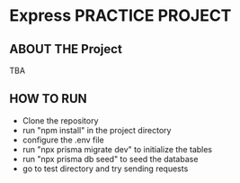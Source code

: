 # Express PRACTICE PROJECT


## ABOUT THE Project

TBA

## HOW TO RUN

- Clone the repository
- run "npm install" in the project directory
- configure the .env file
- run "npx prisma migrate dev" to initialize the tables
- run "npx prisma db seed" to seed the database
- go to test directory and try sending requests

